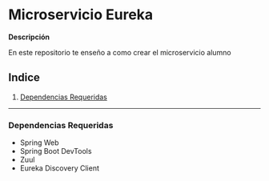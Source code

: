 # Microservicio Eureka

**Descripción**

<div class=text-justify>
    En este repositorio te enseño a como crear el microservicio alumno
</div>

## Indice

1. [Dependencias Requeridas](#dependencias-requeridas)

---

### Dependencias Requeridas

<div class=text-justify>
    <ul>
        <li>Spring Web</li>
        <li>Spring Boot DevTools</li>
        <li>Zuul</li>
        <li>Eureka Discovery Client</li>
    </ul>
</div>
